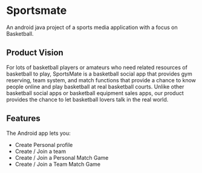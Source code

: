 # Sportsmate
An android java project of a sports media application with a focus on Basketball.

## Product Vision
For lots of basketball players or amateurs who need related resources of basketball to play,
SportsMate is a basketball social app that provides gym reserving, team system, and match
functions that provide a chance to know people online and play basketball at real basketball courts.
Unlike other basketball social apps or basketball equipment sales apps, our product provides the
chance to let basketball lovers talk in the real world.

## Features

The Android app lets you:
- Create Personal profile
- Create / Join a team
- Create / Join a Personal Match Game
- Create / Join a Team Match Game

